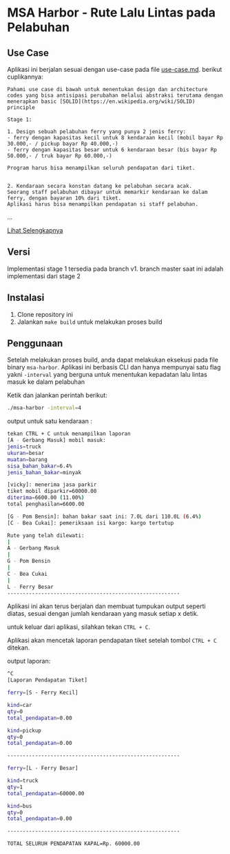 # MSA Harbor - Rute Lalu Lintas pada Pelabuhan

## Use Case

Aplikasi ini berjalan sesuai dengan use-case pada file [use-case.md](use-case.md). berikut cuplikannya:

    Pahami use case di bawah untuk menentukan design dan architecture codes yang bisa antisipasi perubahan melalui abstraksi terutama dengan menerapkan basic [SOLID](https://en.wikipedia.org/wiki/SOLID) principle 

    Stage 1:

    1. Design sebuah pelabuhan ferry yang punya 2 jenis ferry:
    - ferry dengan kapasitas kecil untuk 8 kendaraan kecil (mobil bayar Rp 30.000,- / pickup bayar Rp 40.000,-)
    - ferry dengan kapasitas besar untuk 6 kendaraan besar (bis bayar Rp 50.000,- / truk bayar Rp 60.000,-)
   
    Program harus bisa menampilkan seluruh pendapatan dari tiket.


    2. Kendaraan secara konstan datang ke pelabuhan secara acak.
    Seorang staff pelabuhan dibayar untuk memarkir kendaraan ke dalam ferry, dengan bayaran 10% dari tiket.
    Aplikasi harus bisa menampilkan pendapatan si staff pelabuhan.

...

[Lihat Selengkapnya](use-case.md)

## Versi

Implementasi stage 1 tersedia pada branch v1. branch master saat ini adalah implementasi dari stage 2

## Instalasi

1. Clone repository ini
2. Jalankan `make build` untuk melakukan proses build

## Penggunaan

Setelah melakukan proses build, anda dapat melakukan eksekusi pada file binary `msa-harbor`. Aplikasi ini berbasis CLI dan hanya mempunyai satu flag yakni `-interval` yang berguna untuk menentukan kepadatan lalu lintas masuk ke dalam pelabuhan

Ketik dan jalankan perintah berikut:

```sh
./msa-harbor -interval=4
```

output untuk satu kendaraan :

```sh
tekan CTRL + C untuk menampilkan laporan
[A - Gerbang Masuk] mobil masuk: 
jenis=truck 
ukuran=besar 
muatan=barang 
sisa_bahan_bakar=6.4% 
jenis_bahan_bakar=minyak

[vicky]: menerima jasa parkir 
tiket mobil diparkir=60000.00 
diterima=6600.00 (11.00%) 
total penghasilan=6600.00

[G - Pom Bensin]: bahan bakar saat ini: 7.0L dari 110.0L (6.4%)
[C - Bea Cukai]: pemeriksaan isi kargo: kargo tertutup

Rute yang telah dilewati:
|
A - Gerbang Masuk
|
G - Pom Bensin
|
C - Bea Cukai
|
L - Ferry Besar
--------------------------------------------------------
```

Aplikasi ini akan terus berjalan dan membuat tumpukan output seperti diatas, sesuai dengan jumlah kendaraan yang masuk setiap x detik.

untuk keluar dari aplikasi, silahkan tekan `CTRL + C`.

Aplikasi akan mencetak laporan pendapatan tiket setelah tombol `CTRL + C` ditekan.

output laporan:

```sh
^C
[Laporan Pendapatan Tiket]

ferry=[S - Ferry Kecil]

kind=car 
qty=0 
total_pendapatan=0.00

kind=pickup 
qty=0 
total_pendapatan=0.00

--------------------------------------------------------

ferry=[L - Ferry Besar]

kind=truck 
qty=1 
total_pendapatan=60000.00

kind=bus 
qty=0 
total_pendapatan=0.00

--------------------------------------------------------

TOTAL SELURUH PENDAPATAN KAPAL=Rp. 60000.00
```